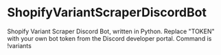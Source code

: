 # ShopifyVariantScraperDiscordBot
Shopify Variant Scraper Discord Bot, written in Python. 
Replace "TOKEN" with your own bot token from the Discord developer portal. 
Command is !variants
